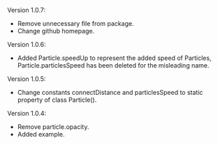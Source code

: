 Version 1.0.7:
- Remove unnecessary file from package.
- Change github homepage.

Version 1.0.6:
- Added Particle.speedUp to represent the added speed of Particles, Particle.particlesSpeed has been deleted for the misleading name.

Version 1.0.5:
- Change constants connectDistance and particlesSpeed to static property of class Particle().

Version 1.0.4:
- Remove particle.opacity.
- Added example.